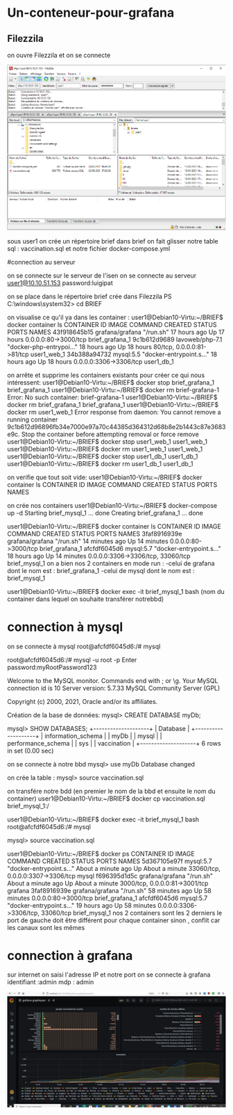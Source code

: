 # Un-conteneur-pour-grafana
  
## Filezzila 
on ouvre Filezzila  et on se connecte 

![image](FileZilla.PNG)






sous user1 on crée un répertoire brief
dans brief on fait glisser notre table sql : vaccination.sql et notre fichier docker-compose.yml



#connection au serveur

on se connecte sur le serveur de l'isen
on se connecte au serveur
user1@10.10.51.153
password:luigipat

on se place dans le répertoire brief crée dans Filezzila
PS C:\windows\system32> cd BRIEF

on visualise ce qu'il ya dans les container :
user1@Debian10-Virtu:~/BRIEF$ docker container ls
CONTAINER ID   IMAGE             COMMAND                  CREATED        STATUS        PORTS                        NAMES
43f918645b15   grafana/grafana   "/run.sh"                17 hours ago   Up 17 hours   0.0.0.0:80->3000/tcp         brief_grafana_1
9c1b612d9689   lavoweb/php-7.1   "docker-php-entrypoi…"   18 hours ago   Up 18 hours   80/tcp, 0.0.0.0:81->81/tcp   user1_web_1
34b388a94732   mysql:5.5         "docker-entrypoint.s…"   18 hours ago   Up 18 hours   0.0.0.0:3306->3306/tcp       user1_db_1

on arrête et supprime les containers existants pour créer ce qui nous intéressent:
user1@Debian10-Virtu:~/BRIEF$ docker stop brief_grafana_1
brief_grafana_1
user1@Debian10-Virtu:~/BRIEF$ docker rm brief-grafana-1
Error: No such container: brief-grafana-1
user1@Debian10-Virtu:~/BRIEF$ docker rm brief_grafana_1
brief_grafana_1
user1@Debian10-Virtu:~/BRIEF$ docker rm user1_web_1
Error response from daemon: You cannot remove a running container 9c1b612d96896fb34e7000e97a70c44385d364312d68b8e2b1443c87e3683e9c. Stop the container before attempting removal or force remove
user1@Debian10-Virtu:~/BRIEF$ docker stop user1_web_1
user1_web_1
user1@Debian10-Virtu:~/BRIEF$ docker rm user1_web_1
user1_web_1
user1@Debian10-Virtu:~/BRIEF$ docker stop user1_db_1
user1_db_1
user1@Debian10-Virtu:~/BRIEF$ docker rm user1_db_1
user1_db_1

on verifie que tout soit vide:
user1@Debian10-Virtu:~/BRIEF$ docker container ls
CONTAINER ID   IMAGE     COMMAND   CREATED   STATUS    PORTS     NAMES

on crée nos containers
user1@Debian10-Virtu:~/BRIEF$ docker-compose up -d
Starting brief_mysql_1   ... done
Creating brief_grafana_1 ... done

user1@Debian10-Virtu:~/BRIEF$ docker container ls
CONTAINER ID   IMAGE             COMMAND                  CREATED          STATUS          PORTS                               NAMES
3faf8916939e   grafana/grafana   "/run.sh"                14 minutes ago   Up 14 minutes   0.0.0.0:80->3000/tcp                brief_grafana_1
afcfdf6045d6   mysql:5.7         "docker-entrypoint.s…"   18 hours ago     Up 14 minutes   0.0.0.0:3306->3306/tcp, 33060/tcp   brief_mysql_1
on a bien nos 2 containers en mode run  :
-celui de grafana dont le nom est : brief_grafana_1
-celui de mysql dont le nom est : brief_mysql_1


user1@Debian10-Virtu:~/BRIEF$ docker exec -it brief_mysql_1  bash (nom du container dans lequel on souhaite transférer notrebbd)

# connection à mysql

on se connecte à mysql
root@afcfdf6045d6:/# mysql

root@afcfdf6045d6:/# mysql -u root -p
Enter password:myRootPassword123

Welcome to the MySQL monitor.  Commands end with ; or \g.
Your MySQL connection id is 10
Server version: 5.7.33 MySQL Community Server (GPL)

Copyright (c) 2000, 2021, Oracle and/or its affiliates.

Création de la base de données:
mysql> CREATE DATABASE myDb;

mysql> SHOW DATABASES;
+--------------------+
| Database           |
+--------------------+
| information_schema |
| myDb               |
| mysql              |
| performance_schema |
| sys                |
| vaccination        |
+--------------------+
6 rows in set (0.00 sec)

on se connecte à notre bbd
mysql> use myDb
Database changed

on crée la table :
mysql> source vaccination.sql


on transfére notre bdd (en premier le nom de la bbd et ensuite le nom du container)
user1@Debian10-Virtu:~/BRIEF$ docker cp vaccination.sql brief_mysql_1:/

user1@Debian10-Virtu:~/BRIEF$ docker exec -it brief_mysql_1  bash
root@afcfdf6045d6:/# mysql

mysql> source vaccination.sql


user1@Debian10-Virtu:~/BRIEF$ docker ps
CONTAINER ID   IMAGE             COMMAND                  CREATED              STATUS              PORTS                               NAMES
5d367105e97f   mysql:5.7         "docker-entrypoint.s…"   About a minute ago   Up About a minute   33060/tcp, 0.0.0.0:3307->3306/tcp   mysql
f696395d1d5c   grafana/grafana   "/run.sh"                About a minute ago   Up About a minute   3000/tcp, 0.0.0.0:81->3001/tcp      grafana
3faf8916939e   grafana/grafana   "/run.sh"                58 minutes ago       Up 58 minutes       0.0.0.0:80->3000/tcp                brief_grafana_1
afcfdf6045d6   mysql:5.7         "docker-entrypoint.s…"   19 hours ago         Up 58 minutes       0.0.0.0:3306->3306/tcp, 33060/tcp   brief_mysql_1
nos 2 containers sont les 2 derniers
le port de gauche doit être différent pour chaque container sinon , conflit car les canaux sont les mêmes



# connection à grafana

sur internet on saisi l'adresse IP et notre port
on se connecte à grafana
identifiant :admin
mdp : admin 

![image](Graph.PNG)
